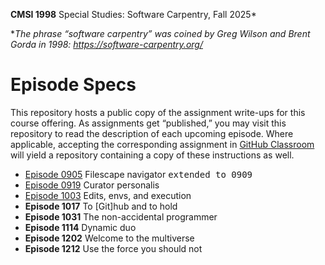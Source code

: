 **CMSI 1998** Special Studies: Software Carpentry, Fall 2025*

*_The phrase “software carpentry” was coined by Greg Wilson and Brent Gorda in 1998:
https://software-carpentry.org/_

# Episode Specs
This repository hosts a public copy of the assignment write-ups for this course offering. As assignments get “published,” you may visit this repository to read the description of each upcoming episode. Where applicable, accepting the corresponding assignment in [GitHub Classroom](https://classroom.github.com) will yield a repository containing a copy of these instructions as well.

* [Episode 0905](./filescape-navigator.md) Filescape navigator <kbd>extended to 0909</kbd>
* [Episode 0919](./curator-personalis.md) Curator personalis
* [Episode 1003](./edits-envs-execution.md) Edits, envs, and execution
* **Episode 1017** To [Git]hub and to hold
* **Episode 1031** The non-accidental programmer
* **Episode 1114** Dynamic duo
* **Episode 1202** Welcome to the multiverse
* **Episode 1212** Use the force you should not
